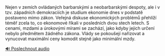 
Nejen v zemích ovládaných barbarskými a neobarbarskými despoty, ale i v tzv. západních demokraciích je studium ekonomie dnes v podstatě postaveno mimo zákon. Veřejná diskuse ekonomických problémů přehlíží téměř zcela to, co ekonomové říkali v posledních dvou stech letech. S cenami, mzdami a úrokovými mírami se zachází, jako kdyby jejich určení nebylo předmětem žádného zákona. Vlády se pokoušejí nařizovat a vynucovat maximální ceny komodit stejně jako minimální mzdy.

[🔊 Poslechnout audio](/data/7-paragraphs/audio/chapter_169/para_001-Nejen-v-zemch-ovldanch-barbarskmi-a-neobarbars.mp3)
